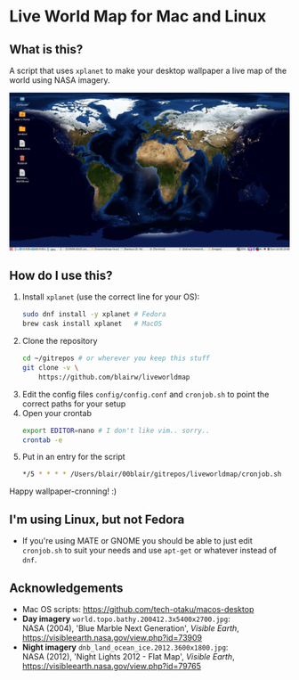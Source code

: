 # Live World Map for Mac and Linux

## What is this?

A script that uses `xplanet` to make your desktop wallpaper a live map of the world using NASA imagery.

![Screenshot on Fedora - MATE Desktop environment](docs/screenshot.png)

## How do I use this?

1. Install `xplanet` (use the correct line for your OS):  
	```bash
	sudo dnf install -y xplanet # Fedora
    brew cask install xplanet   # MacOS
	```
2. Clone the repository  
    ```bash
    cd ~/gitrepos # or wherever you keep this stuff
    git clone -v \
    	https://github.com/blairw/liveworldmap
    ```
3. Edit the config files `config/config.conf` and `cronjob.sh` to point the correct paths for your setup
4. Open your crontab  
	```bash
	export EDITOR=nano # I don't like vim.. sorry..
	crontab -e
	```
5. Put in an entry for the script
    ```bash
    */5 * * * * /Users/blair/00blair/gitrepos/liveworldmap/cronjob.sh
    ```

Happy wallpaper-cronning! :)

## I'm using Linux, but not Fedora

- If you're using MATE or GNOME you should be able to just edit `cronjob.sh` to suit your needs and use `apt-get` or whatever instead of `dnf`.

## Acknowledgements

- Mac OS scripts: https://github.com/tech-otaku/macos-desktop
- **Day imagery** `world.topo.bathy.200412.3x5400x2700.jpg`:  
	NASA (2004), 'Blue Marble Next Generation', _Visible Earth_, https://visibleearth.nasa.gov/view.php?id=73909
- **Night imagery** `dnb_land_ocean_ice.2012.3600x1800.jpg`:  
  NASA (2012), 'Night Lights 2012 - Flat Map', _Visible Earth_, https://visibleearth.nasa.gov/view.php?id=79765 
